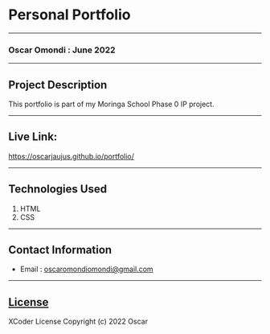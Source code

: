 # Personal Portfolio
*****
### Oscar Omondi : June 2022
****
## Project Description
This portfolio is part of my Moringa School Phase 0 IP project.

*****
## Live Link:
https://oscarjaujus.github.io/portfolio/

*****
## Technologies Used
1. HTML
2. CSS
*****
## Contact Information
* Email : oscaromondiomondi@gmail.com
*****
## [License](LICENSE)
XCoder License
Copyright (c) 2022 Oscar
